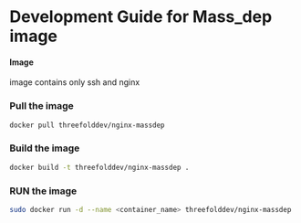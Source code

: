 # Development Guide for Mass_dep image

#### Image
image contains only ssh and nginx 

### Pull the image
```bash
docker pull threefolddev/nginx-massdep
```

### Build the image
```bash
docker build -t threefolddev/nginx-massdep .
```

### RUN the image
```bash
sudo docker run -d --name <container_name> threefolddev/nginx-massdep
```
